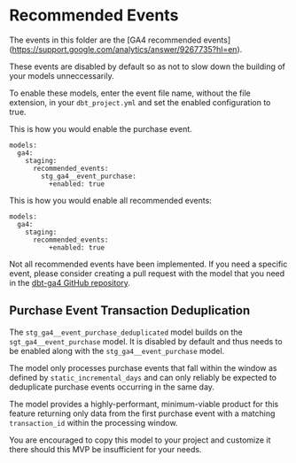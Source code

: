 # Recommended Events

The events in this folder are the [GA4 recommended events] (https://support.google.com/analytics/answer/9267735?hl=en).

These events are disabled by default so as not to slow down the building of your models unneccessarily.

To enable these models, enter the event file name, without the file extension, in your `dbt_project.yml` and set the enabled configuration to true.

This is how you would enable the purchase event.

```
models:
  ga4:
    staging:
      recommended_events:
        stg_ga4__event_purchase:
          +enabled: true
```

This is how you would enable all recommended events:

```
models:
  ga4:
    staging:
      recommended_events:
          +enabled: true
```

Not all recommended events have been implemented. If you need a specific event, please consider creating a pull request with the model that you need in the [dbt-ga4 GitHub repository](https://github.com/Velir/dbt-ga4).

## Purchase Event Transaction Deduplication

The `stg_ga4__event_purchase_deduplicated` model builds on the `sgt_ga4__event_purchase` model. It is disabled by default and thus needs to be enabled along with the `stg_ga4__event_purchase` model.

The model only processes purchase events that fall within the window as defined by `static_incremental_days` and can only reliably be expected to deduplicate purchase events occurring in the same day.

The model provides a highly-performant, minimum-viable product for this feature returning only data from the first purchase event with a matching `transaction_id` within the processing window.

You are encouraged to copy this model to your project and customize it there should this MVP be insufficient for your needs.